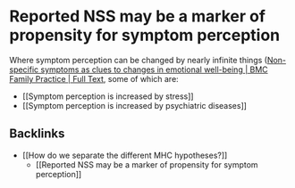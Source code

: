 # Reported NSS may be a marker of propensity for symptom perception
Where symptom perception can be changed by nearly infinite things ([Non-specific symptoms as clues to changes in emotional well-being | BMC Family Practice | Full Text](https://bmcfampract.biomedcentral.com/articles/10.1186/1471-2296-12-77), some of which are:
* [[Symptom perception is increased by stress]]
* [[Symptom perception is increased by psychiatric diseases]]

## Backlinks
* [[How do we separate the different MHC hypotheses?]]
	* [[Reported NSS may be a marker of propensity for symptom perception]]

<!-- {BearID:72A719F3-D48A-46F0-98A6-6DA62DDBFFB1-11123-000021A45D273272} -->
